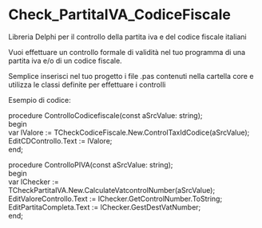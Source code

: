 # Check_PartitaIVA_CodiceFiscale
Libreria Delphi per il controllo della partita iva e del codice fiscale italiani

Vuoi effettuare un controllo formale di validità nel tuo programma di una partita iva e/o di un codice fiscale.

Semplice inserisci nel tuo progetto i file .pas contenuti nella cartella core e utilizza le classi definite
per effettuare i controlli

Esempio di codice:

procedure ControlloCodicefiscale(const aSrcValue: string);  
begin  
    var lValore := TCheckCodiceFiscale.New.ControlTaxIdCodice(aSrcValue);  
    EditCDControllo.Text := lValore;  
end;  

procedure ControlloPIVA(const aSrcValue: string);  
begin  
    var lChecker := TCheckPartitaIVA.New.CalculateVatcontrolNumber(aSrcValue);  
    EditValoreControllo.Text := lChecker.GetControlNumber.ToString;  
    EditPartitaCompleta.Text := lChecker.GestDestVatNumber;  
end;  





